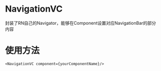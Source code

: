 # NavigationVC
封装了RN自己的Navigator，能够在Component设置对应NavigationBar的部分内容

# 使用方法
```
<NavigationVC component={yourComponentName}/>
```

